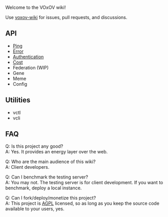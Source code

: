 Welcome to the VOxOV wiki!

Use [voxov-wiki](https://github.com/vorgv/voxov-wiki) for issues, pull requests, and discussions.

## API

- [Ping](https://github.com/vorgv/voxov/wiki/Ping)
- [Error](https://github.com/vorgv/voxov/wiki/Error)
- [Authentication](https://github.com/vorgv/voxov/wiki/Authentication)
- [Cost](https://github.com/vorgv/voxov/wiki/Cost)
- Federation (WIP)
- Gene
- Meme
- Config

## Utilities

- vctl
- vcli

## FAQ

Q: Is this project any good? <br />
A: Yes. It provides an energy layer over the web.

Q: Who are the main audience of this wiki? <br />
A: Client developers.

Q: Can I benchmark the testing server? <br />
A: You may not. The testing server is for client development. If you want to benchmark, deploy a local instance.

Q: Can I fork/deploy/monetize this project? <br />
A: This project is [AGPL](https://en.wikipedia.org/wiki/GNU_Affero_General_Public_License) licensed, so as long as you keep the source code available to your users, yes.
